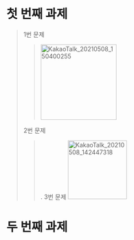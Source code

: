 # 첫 번째 과제
> 1번 문제
>> <img width="176" alt="KakaoTalk_20210508_150400255" src="https://user-images.githubusercontent.com/80961446/117531416-53b76480-b01d-11eb-8bef-a7ff5e66e466.png">
> 2번 문제
>>.
> 3번 문제
>> <img width="137" alt="KakaoTalk_20210508_142447318" src="https://user-images.githubusercontent.com/80961446/117531425-5d40cc80-b01d-11eb-9d08-7710afbca158.png">
# 두 번째 과제
